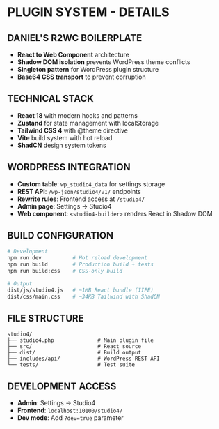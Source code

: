 # PLUGIN SYSTEM - DETAILS

## DANIEL'S R2WC BOILERPLATE
- **React to Web Component** architecture
- **Shadow DOM isolation** prevents WordPress theme conflicts
- **Singleton pattern** for WordPress plugin structure
- **Base64 CSS transport** to prevent corruption

## TECHNICAL STACK
- **React 18** with modern hooks and patterns
- **Zustand** for state management with localStorage
- **Tailwind CSS 4** with @theme directive
- **Vite** build system with hot reload
- **ShadCN** design system tokens

## WORDPRESS INTEGRATION
- **Custom table**: `wp_studio4_data` for settings storage
- **REST API**: `/wp-json/studio4/v1/` endpoints
- **Rewrite rules**: Frontend access at `/studio4/`
- **Admin page**: Settings → Studio4
- **Web component**: `<studio4-builder>` renders React in Shadow DOM

## BUILD CONFIGURATION
```bash
# Development
npm run dev          # Hot reload development
npm run build        # Production build + tests
npm run build:css    # CSS-only build

# Output
dist/js/studio4.js   # ~1MB React bundle (IIFE)
dist/css/main.css    # ~34KB Tailwind with ShadCN
```

## FILE STRUCTURE
```
studio4/
├── studio4.php              # Main plugin file
├── src/                     # React source
├── dist/                    # Build output
├── includes/api/            # WordPress REST API
└── tests/                   # Test suite
```

## DEVELOPMENT ACCESS
- **Admin**: Settings → Studio4
- **Frontend**: `localhost:10100/studio4/`
- **Dev mode**: Add `?dev=true` parameter